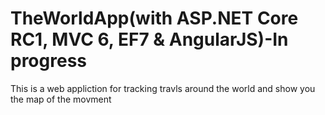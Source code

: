# TheWorldApp(with ASP.NET Core RC1, MVC 6, EF7 & AngularJS)-In progress
This is a web appliction for tracking travls around the world and show you the map of the movment 

